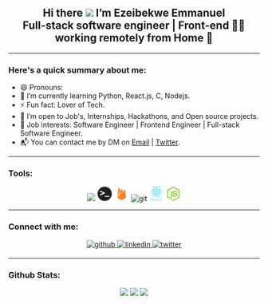 ## <div align="center">Hi there <img src="https://media.giphy.com/media/hvRJCLFzcasrR4ia7z/giphy.gif" width="30px"> I’m Ezeibekwe Emmanuel <br/>Full-stack software engineer | Front-end 👨‍💻 <br/>working remotely from Home 🚀</div> 

---

### Here's a quick summary about me:

- :smile: Pronouns:
- 🌱 I’m currently learning Python, React.js, C, Nodejs.
- ⚡ Fun fact: Lover of Tech.
- :open_file_folder: I’m open to Job's, Internships, Hackathons, and Open source projects.
- 💼 Job interests: Software Engineer | Frontend Engineer | Full-stack Software Engineer.
- :mailbox_with_mail: You can contact me by DM on [Email](mailto:ezeibekweemma@gmail.com) | [Twitter](https://twitter.com/ezeibekweemma).

---

### Tools:

<div align="center">
<img width="30" src="https://upload.wikimedia.org/wikipedia/commons/thumb/9/9a/Visual_Studio_Code_1.35_icon.svg/1024px-Visual_Studio_Code_1.35_icon.svg.png">

<img alt="Terminal" width="30px" src="https://raw.githubusercontent.com/github/explore/80688e429a7d4ef2fca1e82350fe8e3517d3494d/topics/terminal/terminal.png" />

<img src="https://raw.githubusercontent.com/devicons/devicon/master/icons/firebase/firebase-plain.svg" alt="firebase" width="30"/>

<img src="https://www.vectorlogo.zone/logos/git-scm/git-scm-icon.svg" alt="git" width="30"/>

<img src="https://raw.githubusercontent.com/devicons/devicon/master/icons/react/react-original-wordmark.svg" alt="react" width="30"/>

<img src="https://raw.githubusercontent.com/devicons/devicon/master/icons/nodejs/nodejs-original.svg" alt="nodejs" width="30"/>




</div>

---

### Connect with me: 
<div align="center">
<a href="https://github.com/ezeibekweemma" target="_blank">
<img src=https://img.shields.io/badge/github-%2324292e.svg?&style=for-the-badge&logo=github&logoColor=white alt=github style="margin-bottom: 5px;" />
</a>
<a href="https://linkedin.com/in/ezeibekweemma" target="_blank">
<img src=https://img.shields.io/badge/linkedin-%231E77B5.svg?&style=for-the-badge&logo=linkedin&logoColor=white alt=linkedin style="margin-bottom: 5px;" />
</a>
<a href="https://twitter.com/ezeibekweemma" target="_blank">
<img src=https://img.shields.io/badge/twitter-%2300acee.svg?&style=for-the-badge&logo=twitter&logoColor=white alt=twitter style="margin-bottom: 5px;" />
</a>  
</div>

---

### Github Stats:
<div align="center">
  <img src="https://github-readme-stats.vercel.app/api?username=ezeibekweemma&show_icons=true&count_private=true&hide_border=true" width="34%"/>
  <img src="https://github-readme-stats.vercel.app/api/top-langs/?username=ezeibekweemma&hide_border=true&layout=compact" width="25%" />
  <img src="https://github-readme-streak-stats.herokuapp.com/?user=ezeibekweemma" width="36%" />
</div> 
